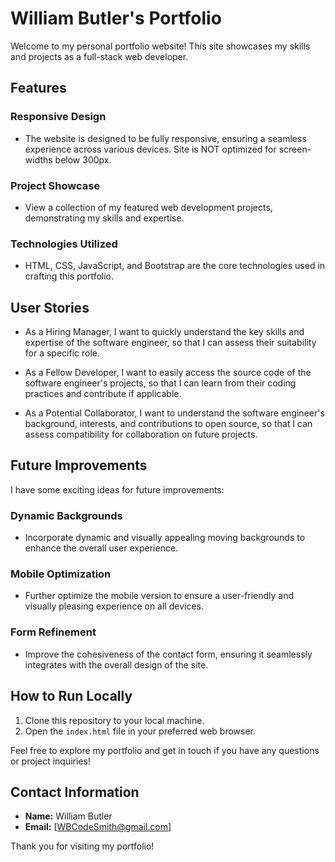 # William Butler's Portfolio

Welcome to my personal portfolio website! This site showcases my skills and projects as a full-stack web developer.

## Features

### Responsive Design

- The website is designed to be fully responsive, ensuring a seamless experience across various devices. Site is NOT optimized for screen-widths below 300px.

### Project Showcase

- View a collection of my featured web development projects, demonstrating my skills and expertise.

### Technologies Utilized

- HTML, CSS, JavaScript, and Bootstrap are the core technologies used in crafting this portfolio.

## User Stories

- As a Hiring Manager, I want to quickly understand the key skills and expertise of the software engineer, so that I can assess their suitability for a specific role.

- As a Fellow Developer, I want to easily access the source code of the software engineer's projects, so that I can learn from their coding practices and contribute if applicable.

- As a Potential Collaborator, I want to understand the software engineer's background, interests, and contributions to open source, so that I can assess compatibility for collaboration on future projects.

## Future Improvements

I have some exciting ideas for future improvements:

### Dynamic Backgrounds

- Incorporate dynamic and visually appealing moving backgrounds to enhance the overall user experience.

### Mobile Optimization

- Further optimize the mobile version to ensure a user-friendly and visually pleasing experience on all devices.

### Form Refinement

- Improve the cohesiveness of the contact form, ensuring it seamlessly integrates with the overall design of the site.

## How to Run Locally

1. Clone this repository to your local machine.
2. Open the `index.html` file in your preferred web browser.

Feel free to explore my portfolio and get in touch if you have any questions or project inquiries!

## Contact Information

- **Name:** William Butler
- **Email:** [WBCodeSmith@gmail.com]

Thank you for visiting my portfolio!
